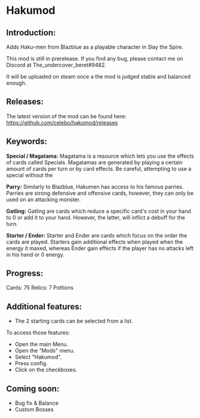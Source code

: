 # Hakumod

## Introduction:

Adds Haku-men from Blazblue as a playable character in Slay the Spire.

This mod is still in prerelease. If you find any bug, please contact me on Discord at The_undercover_beret#9482.

It will be uploaded on steam once a the mod is judged stable and balanced enough.

## Releases:

The latest version of the mod can be found here: 
https://github.com/celebo/hakumod/releases

## Keywords:

**Special / Magatama:**
Magatama is a resource which lets you use the effects of cards called Specials. Magatamas are generated by playing a certain amount of cards per turn or by card effects. 
Be careful, attempting to use a special without the 

**Parry:**
Similarly to Blazblue, Hakumen has access to his famous parries. Parries are strong defensive and offensive cards, however, they can only be used on an attacking monster. 

**Gatling:** 
Gatling are cards which reduce a specific card's cost in your hand to 0 or add it to your hand. However, the latter, will inflict a debuff for the turn. 

**Starter / Ender:**
 Starter and Ender are cards which focus on the order the cards are played. Starters gain additional effects when played when the energy it maxed, whereas Ender gain effects if the player has no attacks left in his hand or 0 energy.

## Progress:

Cards: 75
Relics: 7
Pottions

## Additional features:

- The 2 starting cards can be selected from a list.

To access those features:
- Open the main Menu.
- Open the "Mods" menu.
- Select "Hakumod". 
- Press config.
- Click on the checkboxes.

## Coming soon:

- Bug fix & Balance
- Custom Bosses

